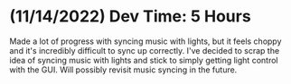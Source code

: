 # (11/14/2022) Dev Time: 5 Hours

Made a lot of progress with syncing music with lights, but it feels choppy and it's incredibly difficult to sync up correctly. I've decided to scrap the idea of syncing music with lights and stick to simply getting light control with the GUI. Will possibly revisit music syncing in the future.
